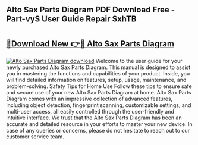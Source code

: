 ## Alto Sax Parts Diagram PDF Download Free - Part-vyS User Guide Repair SxhTB

# <h2><a href="http://dfsajru.blite.top/?on=Alto+Sax+Parts+Diagram">🔗Download New 👉🔴 Alto Sax Parts Diagram</a></h2>

[![Alto Sax Parts Diagram download](https://i.imgur.com/lujVjoI.png)](http://dfsajru.blite.top/?on=Alto+Sax+Parts+Diagram)
Welcome to the user guide for your newly purchased Alto Sax Parts Diagram. This manual is designed to assist you in mastering the functions and capabilities of your product. Inside, you will find detailed information on features, setup, usage, maintenance, and problem-solving. Safety Tips for Home Use Follow these tips to ensure safe and secure use of your new Alto Sax Parts Diagram at home. Alto Sax Parts Diagram comes with an impressive collection of advanced features, including object detection, fingerprint scanning, customizable settings, and multi-user access, all easily controlled through the user-friendly and intuitive interface. We trust that the Alto Sax Parts Diagram has been an accurate and detailed resource in your efforts to master your new device. In case of any queries or concerns, please do not hesitate to reach out to our customer service team.
